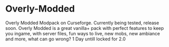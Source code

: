 # Overly-Modded
Overly Modded Modpack on Curseforge. Currently being tested, release soon.
Overly Modded is a great vanilla+ pack with perfect features to keep you ingame, with server files, fun ways to live, new mobs, new ambiance and more, what can go wrong?
1 Day untill locked for 2.0
